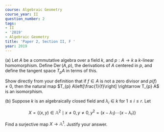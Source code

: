```yaml
---
course: Algebraic Geometry
course_year: II
question_number: 2
tags:
- II
- '2019'
- Algebraic Geometry
title: 'Paper 2, Section II, F '
year: 2019
---
```




(a) Let $A$ be a commutative algebra over a field $k$, and $p: A \rightarrow k$ a $k$-linear homomorphism. Define $\operatorname{Der}(A, p)$, the derivations of $A$ centered in $p$, and define the tangent space $T_{p} A$ in terms of this.

Show directly from your definition that if $f \in A$ is not a zero divisor and $p(f) \neq 0$, then the natural map $T_{p} A\left[\frac{1}{f}\right] \rightarrow T_{p} A$ is an isomorphism.

(b) Suppose $k$ is an algebraically closed field and $\lambda_{i} \in k$ for $1 \leqslant i \leqslant r$. Let

$$X=\left\{(x, y) \in \mathbb{A}^{2} \mid x \neq 0, y \neq 0, y^{2}=\left(x-\lambda_{1}\right) \cdots\left(x-\lambda_{r}\right)\right\}$$

Find a surjective map $X \rightarrow \mathbb{A}^{1}$. Justify your answer.